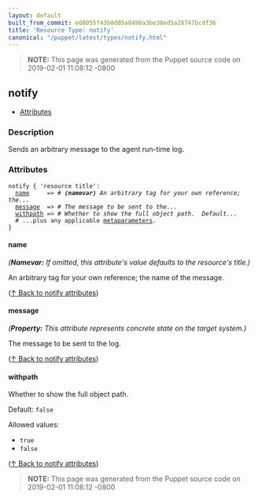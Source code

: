 ```yaml
---
layout: default
built_from_commit: e08055f43b0d05a8496a3be38ed5a28747bcdf36
title: 'Resource Type: notify'
canonical: "/puppet/latest/types/notify.html"
---
```


> **NOTE:** This page was generated from the Puppet source code on 2019-02-01 11:08:12 -0800

notify
-----

* [Attributes](#notify-attributes)

<h3 id="notify-description">Description</h3>

Sends an arbitrary message to the agent run-time log.

<h3 id="notify-attributes">Attributes</h3>

<pre><code>notify { 'resource title':
  <a href="#notify-attribute-name">name</a>     =&gt; <em># <strong>(namevar)</strong> An arbitrary tag for your own reference; the...</em>
  <a href="#notify-attribute-message">message</a>  =&gt; <em># The message to be sent to the...</em>
  <a href="#notify-attribute-withpath">withpath</a> =&gt; <em># Whether to show the full object path.  Default...</em>
  # ...plus any applicable <a href="{{puppet}}/metaparameter.html">metaparameters</a>.
}</code></pre>

<h4 id="notify-attribute-name">name</h4>

_(**Namevar:** If omitted, this attribute's value defaults to the resource's title.)_

An arbitrary tag for your own reference; the name of the message.

([↑ Back to notify attributes](#notify-attributes))

<h4 id="notify-attribute-message">message</h4>

_(**Property:** This attribute represents concrete state on the target system.)_

The message to be sent to the log.

([↑ Back to notify attributes](#notify-attributes))

<h4 id="notify-attribute-withpath">withpath</h4>

Whether to show the full object path.

Default: `false`

Allowed values:

* `true`
* `false`

([↑ Back to notify attributes](#notify-attributes))





> **NOTE:** This page was generated from the Puppet source code on 2019-02-01 11:08:12 -0800